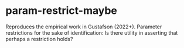 # param-restrict-maybe
Reproduces the empirical work in Gustafson (2022+). Parameter restrictions for the sake of identification: Is there utility in asserting that perhaps a restriction holds?
